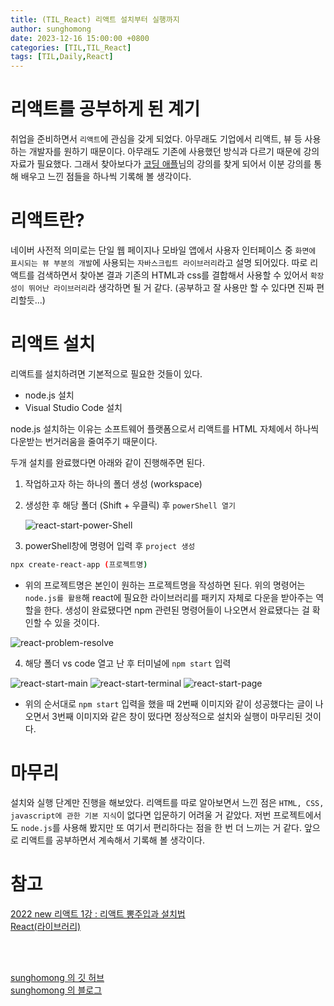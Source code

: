 ```yaml
---
title: (TIL_React) 리액트 설치부터 실행까지
author: sunghomong
date: 2023-12-16 15:00:00 +0800
categories: [TIL,TIL_React]
tags: [TIL,Daily,React]
---
```



# 리액트를 공부하게 된 계기

취업을 준비하면서 `리액트`에 관심을 갖게 되었다. 아무래도 기업에서 리액트, 뷰 등 사용하는 개발자를 원하기 때문이다.
아무래도 기존에 사용했던 방식과 다르기 때문에 강의자료가 필요했다.
그래서 찾아보다가 [코딩 애플](https://www.youtube.com/@codingapple)님의 강의를 찾게 되어서 이분 강의를 통해 배우고 느낀 점들을 하나씩 기록해 볼 생각이다.

# 리액트란?

네이버 사전적 의미로는 단일 웹 페이지나 모바일 앱에서 사용자 인터페이스 중 `화면에 표시되는 뷰 부분의 개발`에 사용되는 `자바스크립트 라이브러리`라고 설명 되어있다.
따로 리액트를 검색하면서 찾아본 결과 기존의 HTML과 css를 결합해서 사용할 수 있어서 `확장성이 뛰어난 라이브러리`라 생각하면 될 거 같다. (공부하고 잘 사용만 할 수 있다면 진짜 편리할듯...)

# 리액트 설치

리액트를 설치하려면 기본적으로 필요한 것들이 있다.

- node.js 설치
- Visual Studio Code 설치

node.js 설치하는 이유는 소프트웨어 플랫폼으로서 리액트를 HTML 자체에서 하나씩 다운받는 번거러움을 줄여주기 때문이다.

두개 설치를 완료했다면 아래와 같이 진행해주면 된다.

1. 작업하고자 하는 하나의 폴더 생성 (workspace)
2. 생성한 후 해당 폴더 (Shift + 우클릭) 후 `powerShell 열기`

   <img src="https://i.ibb.co/DCVGVvm/react-start-power-Shell.png" alt="react-start-power-Shell">

3. powerShell창에 명령어 입력 후 `project 생성`

``` bash
npx create-react-app (프로젝트명)
```
- 위의 프로젝트명은 본인이 원하는 프로젝트명을 작성하면 된다. 위의 명령어는 `node.js를 활용`해 react에 필요한 라이브러리를 패키지 자체로 다운을 받아주는 역할을 한다. 생성이 완료됐다면 npm 관련된 명령어들이 나오면서 완료됐다는 걸 확인할 수 있을 것이다.

<img src="https://i.ibb.co/47jM3xG/react-problem-resolve.png" alt="react-problem-resolve">

4. 해당 폴더 vs code 열고 난 후 터미널에 `npm start` 입력

<img src="https://i.ibb.co/4Pz9JRk/react-start-main.png" alt="react-start-main">

<img src="https://i.ibb.co/2gNjjv1/react-start-terminal.png" alt="react-start-terminal">

<img src="https://i.ibb.co/yRsWyKb/react-start-page.png" alt="react-start-page">

- 위의 순서대로 `npm start` 입력을 했을 때 2번째 이미지와 같이 성공했다는 글이 나오면서 3번째 이미지와 같은 창이 떴다면 정상적으로 설치와 실행이 마무리된 것이다.


# 마무리

설치와 실행 단계만 진행을 해보았다. 리액트를 따로 알아보면서 느낀 점은 `HTML, CSS, javascript에 관한 기본 지식`이 없다면 입문하기 어려울 거 같았다. 저번 프로젝트에서도 `node.js`를 사용해 봤지만 또 여기서 편리하다는 점을 한 번 더 느끼는 거 같다.
앞으로 리액트를 공부하면서 계속해서 기록해 볼 생각이다.

# 참고

[2022 new 리액트 1강 : 리액트 뽕주입과 설치법](https://www.youtube.com/watch?v=00yJy7W0DQE&list=PLfLgtT94nNq0qTRunX9OEmUzQv4lI4pnP&index=1) <br>
[React(라이브러리)](https://namu.wiki/w/React(%EB%9D%BC%EC%9D%B4%EB%B8%8C%EB%9F%AC%EB%A6%AC))

<br><br>

[sunghomong 의 깃 허브](https://github.com/sunghomong) <br>
[sunghomong 의 블로그](https://sunghomong.github.io/)